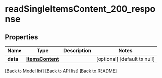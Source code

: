 # readSingleItemsContent_200_response

## Properties
Name | Type | Description | Notes
------------ | ------------- | ------------- | -------------
**data** | [**ItemsContent**](.md) |  | [optional] [default to null]

[[Back to Model list]](../README.md#documentation-for-models) [[Back to API list]](../README.md#documentation-for-api-endpoints) [[Back to README]](../README.md)


